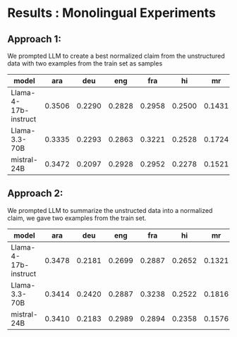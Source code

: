 # Results : Monolingual Experiments

## Approach 1: 
We prompted LLM to create a best normalized claim from the unstructured data with two examples from the train set as samples

| model                 |   ara |   deu |   eng |   fra |    hi |    mr |   msa |    pa |   pol |   por |   spa |    ta |   tha |
|-----------------------|-------|-------|-------|-------|-------|-------|-------|-------|-------|-------|-------|-------|-------|
| Llama-4-17b-instruct  |0.3506 |0.2290 |0.2828 |0.2958 |0.2500 |0.1431 |0.2861 |0.2275 |0.2662 |0.2857 |0.2993 |0.2461 |0.1890 |
| Llama-3.3-70B         |0.3335 |0.2293 |0.2863 |0.3221 |0.2528 |0.1724 |0.2810 |0.1835 |0.2459 |0.3276 |0.3044 |0.1718 |0.1362 |
| mistral-24B           |0.3472 |0.2097 |0.2928 |0.2952 |0.2278 |0.1521 |0.2584 |0.2939 |0.2691 |0.2899 |0.2940 |0.3212 |0.1603 |


## Approach 2: 
We prompted LLM to summarize the unstructed data into a normalized claim, we gave two examples from the train set.

| model                 |   ara |   deu |   eng |   fra |    hi |    mr |   msa |    pa |   pol |   por |   spa |    ta |   tha |
|-----------------------|-------|-------|-------|-------|-------|-------|-------|-------|-------|-------|-------|-------|-------|
| Llama-4-17b-instruct  |0.3478 |0.2181 |0.2699 |0.2887 |0.2652 |0.1321 |0.2626 |0.2231 |0.2751 |0.3088 |0.3100 |0.2485 |0.1730 |
| Llama-3.3-70B         |0.3414 |0.2420 |0.2887 |0.3238 |0.2522 |0.1816 |0.2735 |0.1825 |0.2503 |0.3267 |0.3071 |0.1577 |0.1546 |
| mistral-24B           |0.3410 |0.2183 |0.2989 |0.2894 |0.2358 |0.1576 |0.2527 |0.2982 |0.2526 |0.2960 |0.2958 |0.3393 |0.1399 |
